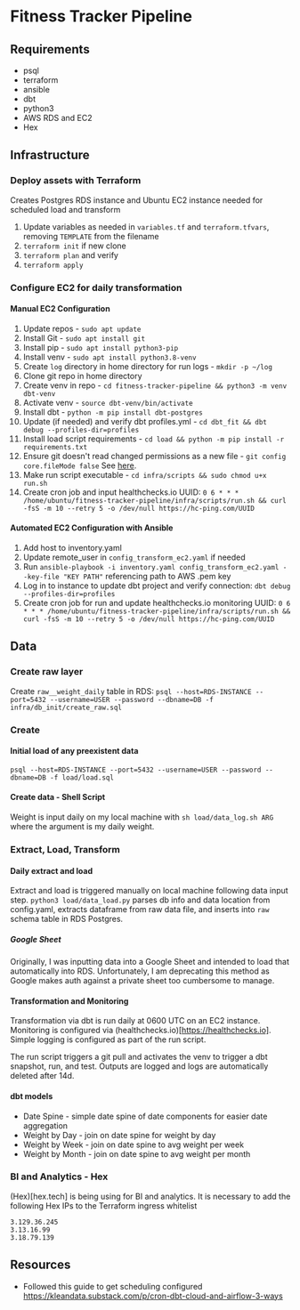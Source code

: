 # Fitness Tracker Pipeline

## Requirements
* psql
* terraform
* ansible
* dbt
* python3
* AWS RDS and EC2
* Hex

## Infrastructure
### Deploy assets with Terraform
Creates Postgres RDS instance and Ubuntu EC2 instance needed for scheduled load and transform
1. Update variables as needed in `variables.tf` and `terraform.tfvars`, removing `TEMPLATE` from the filename
2. `terraform init` if new clone
3. `terraform plan` and verify
4. `terraform apply`

### Configure EC2 for daily transformation
#### Manual EC2 Configuration
1. Update repos - `sudo apt update`
2. Install Git - `sudo apt install git`
3. Install pip - `sudo apt install python3-pip`
4. Install venv - `sudo apt install python3.8-venv`
5. Create `log` directory in home directory for run logs - `mkdir -p ~/log`
5. Clone git repo in home directory
6. Create venv in repo - `cd fitness-tracker-pipeline && python3 -m venv dbt-venv`
7. Activate venv - `source dbt-venv/bin/activate`
8. Install dbt - `python -m pip install dbt-postgres`
9. Update (if needed) and verify dbt profiles.yml - `cd dbt_fit && dbt debug --profiles-dir=profiles`
10. Install load script requirements - `cd load && python -m pip install -r requirements.txt`
11. Ensure git doesn't read changed permissions as a new file - `git config core.fileMode false`
See [here](https://stackoverflow.com/questions/2517339/how-to-restore-the-permissions-of-files-and-directories-within-git-if-they-have).
12. Make run script executable - `cd infra/scripts && sudo chmod u+x run.sh`
13. Create cron job and input healthchecks.io UUID: `0 6 * * * /home/ubuntu/fitness-tracker-pipeline/infra/scripts/run.sh && curl -fsS -m 10 --retry 5 -o /dev/null https://hc-ping.com/UUID`

#### Automated EC2 Configuration with Ansible
1. Add host to inventory.yaml
2. Update remote_user in `config_transform_ec2.yaml` if needed
3. Run `ansible-playbook -i inventory.yaml config_transform_ec2.yaml --key-file "KEY PATH"` referencing path to AWS .pem key
4. Log in to instance to update dbt project and verify connection: `dbt debug --profiles-dir=profiles`
5. Create cron job for run and update healthchecks.io monitoring UUID:  `0 6 * * * /home/ubuntu/fitness-tracker-pipeline/infra/scripts/run.sh && curl -fsS -m 10 --retry 5 -o /dev/null https://hc-ping.com/UUID`

## Data
### Create raw layer 
Create `raw__weight_daily` table in RDS: 
`psql --host=RDS-INSTANCE --port=5432 --username=USER --password --dbname=DB -f infra/db_init/create_raw.sql`

### Create
#### Initial load of any preexistent data
`psql --host=RDS-INSTANCE --port=5432 --username=USER --password --dbname=DB -f load/load.sql`

#### Create data - Shell Script
Weight is input daily on my local machine with `sh load/data_log.sh ARG` where the argument is my daily weight.

### Extract, Load, Transform
#### Daily extract and load
Extract and load is triggered manually on local machine following data input step. `python3 load/data_load.py` parses db info and data location from config.yaml, extracts dataframe from raw data file, and inserts into `raw` schema table in RDS Postgres. 

##### Google Sheet
Originally, I was inputting data into a Google Sheet and intended to load that automatically into RDS. Unfortunately, I am deprecating this method as Google makes auth against a private sheet too cumbersome to manage. 

#### Transformation and Monitoring
Transformation via dbt is run daily at 0600 UTC on an EC2 instance. Monitoring is configured via (healthchecks.io)[https://healthchecks.io]. Simple logging is configured as part of the run script.

The run script triggers a git pull and activates the venv to trigger a dbt snapshot, run, and test. Outputs are logged and logs are automatically deleted after 14d. 

#### dbt models
* Date Spine - simple date spine of date components for easier date aggregation
* Weight by Day - join on date spine for weight by day
* Weight by Week - join on date spine to avg weight per week
* Weight by Month - join on date spine to avg weight per month

### BI and Analytics - Hex
(Hex)[hex.tech] is being using for BI and analytics. 
It is necessary to add the following Hex IPs to the Terraform ingress whitelist
```
3.129.36.245
3.13.16.99
3.18.79.139
```

## Resources
* Followed this guide to get scheduling configured https://kleandata.substack.com/p/cron-dbt-cloud-and-airflow-3-ways